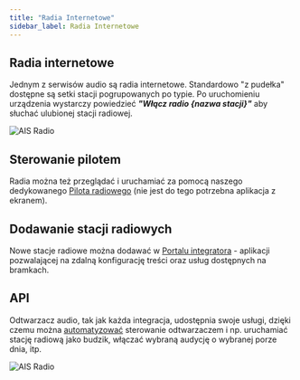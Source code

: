 ```yaml
---
title: "Radia Internetowe"
sidebar_label: Radia Internetowe
---
```


## Radia internetowe

Jednym z serwisów audio są radia internetowe. Standardowo "z pudełka" dostępne są setki stacji pogrupowanych po typie. Po uruchomieniu urządzenia wystarczy powiedzieć ***"Włącz radio {nazwa stacji}"*** aby słuchać ulubionej stacji radiowej.

![AIS Radio](/img/en/frontend/ais_integration_radio.png)


## Sterowanie pilotem

Radia można też przeglądać i uruchamiać za pomocą naszego dedykowanego [Pilota radiowego](ais_remote_index) (nie jest do tego potrzebna aplikacja z ekranem).


## Dodawanie stacji radiowych

Nowe stacje radiowe można dodawać w [Portalu integratora](ais_dom_cloud_index) - aplikacji pozwalającej na zdalną konfigurację treści oraz usług dostępnych na bramkach.


## API

Odtwarzacz audio, tak jak każda integracja, udostępnia swoje usługi, dzięki czemu można [automatyzować](ais_bramka_automation) sterowanie odtwarzaczem i np. uruchamiać stację radiową jako budzik, włączać wybraną audycję o wybranej porze dnia, itp.


![AIS Radio](/img/en/frontend/ais_integration_radio_api.png)
